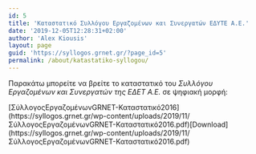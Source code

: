```yaml
---
id: 5
title: 'Καταστατικό Συλλόγου Εργαζομένων και Συνεργατών ΕΔΥΤΕ Α.Ε.'
date: '2019-12-05T12:28:31+02:00'
author: 'Alex Kiousis'
layout: page
guid: 'https://syllogos.grnet.gr/?page_id=5'
permalink: /about/katastatiko-syllogou/
---
```


Παρακάτω μπορείτε να βρείτε το καταστατικό του *Συλλόγου Εργαζομένων και Συνεργατών της ΕΔΕΤ Α.Ε.* σε ψηφιακή μορφή:

<div class="wp-block-file">[ΣύλλογοςΕργαζομένωνGRNET-Καταστατικό2016](https://syllogos.grnet.gr/wp-content/uploads/2019/11/ΣύλλογοςΕργαζομένωνGRNET-Καταστατικό2016.pdf)[Download](https://syllogos.grnet.gr/wp-content/uploads/2019/11/ΣύλλογοςΕργαζομένωνGRNET-Καταστατικό2016.pdf)</div>